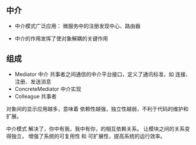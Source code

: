 ## 中介
* 中介模式广泛应用：
微服务中的注册发现中心、路由器

* 中介的作用发挥了使对象解耦的关键作用

## 组成
* Mediator 中介
    共事者之间通信的中介平台接口，定义了通讯标准，如 连接、注册、发送消息
* ConcreteMediator 中介实现
* Colleague 共事者

对象间的显示应用越多，意味着 依赖性越强，独立性越弱，不利于代码的维护和扩展。

中介模式
解决了，你中有我，我中有你，的相互依赖关系。
让模块之间的关系变得独立，
增强了系统的可复用性 和 可扩展性，提高系统的运行效率。